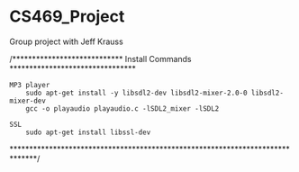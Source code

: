 # CS469_Project
Group project with Jeff Krauss

/**************************** Install Commands ********************************
	
	MP3 player
		sudo apt-get install -y libsdl2-dev libsdl2-mixer-2.0-0 libsdl2-mixer-dev 
		gcc -o playaudio playaudio.c -lSDL2_mixer -lSDL2
	
	SSL
		sudo apt-get install libssl-dev

******************************************************************************/
